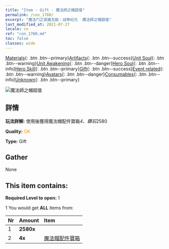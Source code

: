 ```yaml
---
title: "Item - Gift - 魔法師之帽超值"
permalink: /con_1760/
excerpt: "魔法门之英雄无敌：战争纪元  魔法師之帽超值"
last_modified_at: 2021-07-27
locale: cn
ref: "con_1760.md"
toc: false
classes: wide
---
```

 [Materials](/ItemsCN/){: .btn .btn--primary}[Artifacts](/ItemsCN/Artifacts/){: .btn .btn--success}[Unit Soul](/ItemsCN/UnitSoul/){: .btn .btn--warning}[Unit Awakening](/ItemsCN/UnitAwakening/){: .btn .btn--danger}[Hero Soul](/ItemsCN/HeroSoul/){: .btn .btn--info}[Hero Skill](/ItemsCN/HeroSkill/){: .btn .btn--primary}[Gift](/ItemsCN/Gift/){: .btn .btn--success}[Event related](/ItemsCN/Events/){: .btn .btn--warning}[Avatars](/ItemsCN/Avatars/){: .btn .btn--danger}[Consumables](/ItemsCN/Consumables/){: .btn .btn--info}[Unknown](/ItemsCN/Unknown/){: .btn .btn--primary}

 ![魔法師之帽超值](/images/t/i_907376.png)

## 詳情
 **玩法詳解:** 使用後獲得魔法帽配件寶箱*4、鑽石*2580

 **Quality:** <span style="color: #FF8C00">OK</span>

 **Type:** Gift

## Gather

  None

## This item contains:

 **Required Level to open:** 1

 1 You would get **ALL** items  from:

  | Nr | Amount |     Item    |
  |:---|:-------|:------------|
  | 1 |  **2580x** | <i class="fas fa-gem"/> |  | 
  | 2 |  **4x** | [魔法帽配件寶箱](/cn/Items/con_1359/) |  | 
